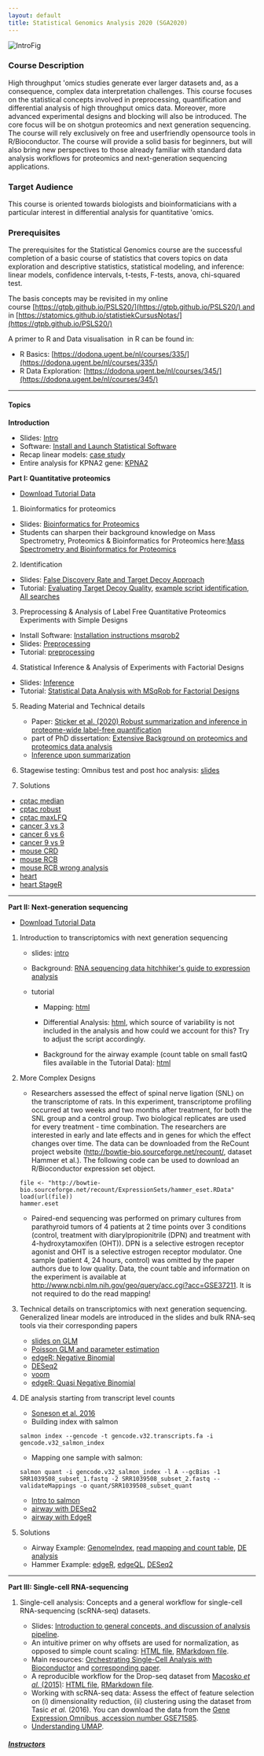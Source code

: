 ```yaml
---
layout: default
title: Statistical Genomics Analysis 2020 (SGA2020)
---
```


![IntroFig](./pages/figs/IntroFig.png)

### Course Description
High throughput 'omics studies generate ever larger datasets and, as a consequence, complex data interpretation challenges. This course focuses on the statistical concepts involved in preprocessing, quantification and differential analysis of high throughput omics data. Moreover, more advanced experimental designs and blocking will also be introduced. The core focus will be on shotgun proteomics and next generation sequencing. The course will rely exclusively on free and userfriendly opensource tools in R/Bioconductor. The course will provide a solid basis for beginners, but will also bring new perspectives to those already familiar with standard data analysis workflows for proteomics and next-generation sequencing applications.

### Target Audience
This course is oriented towards biologists and bioinformaticians with a particular interest in differential analysis for quantitative 'omics.

### Prerequisites
The prerequisites for the Statistical Genomics course are the successful completion of a basic course of statistics that covers topics on data exploration and descriptive statistics, statistical modeling, and inference: linear models, confidence intervals, t-tests, F-tests, anova, chi-squared test.

The basis concepts may be revisited in my online course [https://gtpb.github.io/PSLS20/](https://gtpb.github.io/PSLS20/) and in [https://statomics.github.io/statistiekCursusNotas/](https://gtpb.github.io/PSLS20/)

A primer to R and Data visualisation  in R can be found in:

- R Basics: [https://dodona.ugent.be/nl/courses/335/](https://dodona.ugent.be/nl/courses/335/)
- R Data Exploration: [https://dodona.ugent.be/nl/courses/345/](https://dodona.ugent.be/nl/courses/345/)



---

#### Topics

**Introduction**

  - Slides: [Intro](assets/intro.pdf)
  - Software: [Install and Launch Statistical Software](pages/software4stats.md)
  - Recap linear models: [case study](assets/recapGeneralLinearModel.html)
  - Entire analysis for KPNA2 gene: [KPNA2](assets/08-multipleRegression_KPNA2.html)

**Part I: Quantitative proteomics**

  - [Download Tutorial Data](https://github.com/statOmics/SGA2019/tree/data)


  1. Bioinformatics for proteomics
  - Slides: [Bioinformatics for Proteomics](assets/martens_proteomics_bioinformatics_20190923.pdf)
  - Students can sharpen their background knowledge on Mass Spectrometry, Proteomics & Bioinformatics for Proteomics
 here:[Mass Spectrometry and Bioinformatics for Proteomics](pages/techVideos.md)

 2. Identification
 - Slides:  [False Discovery Rate and Target Decoy Approach](assets/1_Identification_Evaluation_Target_Decoy_Approach.pdf)
 - Tutorial: [Evaluating Target Decoy Quality](pages/Identification.md), [example script identification](assets/identification.html),
 [All searches](assets/identification_all.html)

 3. Preprocessing & Analysis of Label Free Quantitative Proteomics Experiments with Simple Designs
 - Install Software: [Installation instructions msqrob2](pages/installMsqrob2.md)
 - Slides: [Preprocessing](assets/2_MSqRob_data_analysisI.pdf)
 - Tutorial: [preprocessing](pages/sdaMsqrobSimple.md)


 4. Statistical Inference & Analysis of Experiments with Factorial Designs
 - Slides: [Inference](assets/2_MSqRob_data_analysisII.pdf)
 - Tutorial: [Statistical Data Analysis with MSqRob for Factorial Designs](pages/sdaMsqrobDesign.md)

 5. Reading Material and Technical details
    - Paper: [Sticker et al. (2020) Robust summarization and inference in proteome-wide label-free quantification](https://www.biorxiv.org/content/10.1101/668863v1)
    - part of PhD dissertation: [Extensive Background on proteomics and proteomics data analysis](assets/backgroundProteomicsDataAnalysis.pdf)
    - [Inference upon summarization](assets/technicalDetailsProteomics.html)


6. Stagewise testing: Omnibus test and post hoc analysis: [slides](assets/stagewiseTesting.pdf)

7. Solutions
  - [cptac median](assets/cptac_median.html)
  - [cptac robust](assets/cptac.html)
  - [cptac maxLFQ](assets/cptac_maxLfQ.html)
  - [cancer 3 vs 3](assets/cancer2_3x3.html)
  - [cancer 6 vs 6](assets/cancer2_6x6.html)
  - [cancer 9 vs 9](assets/cancer2_9x9.html)
  - [mouse CRD](assets/mouseCRD2.html)
  - [mouse RCB](assets/mouseRCB2.html)
  - [mouse RCB wrong analysis](assets/mouseRCBwrongAnalysis.html)
  - [heart](assets/heartMainInteraction.html)
  - [heart StageR](assets/heartMainInteractionStageR.html)


---

**Part II: Next-generation sequencing**

  - [Download Tutorial Data](https://github.com/statOmics/SGA2020/tree/data-rnaseq)

  1. Introduction to transcriptomics with next generation sequencing

      - slides: [intro](assets/rnaseq1.pdf)
      - Background: [RNA sequencing data hitchhiker's guide to expression analysis](https://www.zora.uzh.ch/id/eprint/181231/1/Ann_Rev_Biomed_Data_Science_-_RNA_sequencing_data__hitchhiker_s__guide_to_expression_analysis.pdf)
      - tutorial

        - Mapping: [html](assets/elegansMappingCountTable.html)
        - Differential Analysis: [html](assets/elegans.html), which source of variability is not included in the analysis and how could we account for this? Try to adjust the script accordingly.  

        - Background for the airway example (count table on small fastQ files available in the Tutorial Data):
      [html](assets/airwayMappingCountTable.html)

  2. More Complex Designs

      - Researchers assessed the effect of spinal nerve ligation (SNL) on the transcriptome of rats. In this experiment, transcriptome profiling occurred at two weeks and two months after treatment, for both the SNL group and a control group. Two biological replicates are used for every treatment - time combination. The researchers are interested in early and late effects and in genes for which the effect changes over time. The data can be downloaded from the ReCount project website (http://bowtie-bio.sourceforge.net/recount/, dataset Hammer et al.). The following code can be used to download an R/Bioconductor expression set object.

      ```
      file <- "http://bowtie-bio.sourceforge.net/recount/ExpressionSets/hammer_eset.RData"
      load(url(file))
      hammer.eset
      ```

      - Paired-end sequencing was performed on primary cultures from parathyroid tumors of 4 patients at 2 time points over 3 conditions (control, treatment with diarylpropionitrile (DPN) and treatment with 4-hydroxytamoxifen (OHT)). DPN is a selective estrogen receptor agonist and OHT is a selective estrogen receptor modulator. One sample (patient 4, 24 hours, control) was omitted by the paper authors due to low quality. Data, the count table and information on the experiment is available at http://www.ncbi.nlm.nih.gov/geo/query/acc.cgi?acc=GSE37211. It is not required to do the read mapping!

3. Technical details on transcriptomics with next generation sequencing. Generalized linear models are introduced in the slides and bulk RNA-seq tools via their corresponding papers

    - [slides on GLM](assets/rnaseq2.pdf)
    - [Poisson GLM and parameter estimation](assets/poissonIRWLS-implemented.html)
    - [edgeR: Negative Binomial](https://www.ncbi.nlm.nih.gov/pmc/articles/PMC3378882/)
    - [DESeq2](https://www.ncbi.nlm.nih.gov/pmc/articles/PMC4302049/)
    - [voom](https://www.ncbi.nlm.nih.gov/pmc/articles/PMC4053721/)
    - [edgeR: Quasi Negative Binomial](http://citeseerx.ist.psu.edu/viewdoc/download?doi=10.1.1.362.9634&rep=rep1&type=pdf)

4. DE analysis starting from transcript level counts

    - [Soneson et al. 2016](https://f1000research.com/articles/4-1521/v2)
    - Building index with salmon
    ```
    salmon index --gencode -t gencode.v32.transcripts.fa -i gencode.v32_salmon_index
    ```
    - Mapping one sample with salmon:
    ```
    salmon quant -i gencode.v32_salmon_index -l A --gcBias -1 SRR1039508_subset_1.fastq -2 SRR1039508_subset_2.fastq --validateMappings -o quant/SRR1039508_subset_quant
    ```
    - [Intro to salmon](https://combine-lab.github.io/salmon/getting_started/)
    - [airway with DESeq2](assets/airway_salmon_DESeq2.html)
    - [airway with EdgeR](assets/airway_salmon_edgeR.html)

5. Solutions

    - Airway Example: [GenomeIndex](assets/airwayGenomeIndex.html), [read mapping and count table](assets/airwayMappingCountTableCorr.html), [DE analysis](assets/airway.html)
    - Hammer Example: [edgeR](assets/hammer.html), [edgeQL](assets/hammer_quasi.html), [DESeq2](assets/hammer_DESEQ2.html)
    
---

**Part III: Single-cell RNA-sequencing**

1. Single-cell analysis: Concepts and a general workflow for single-cell RNA-sequencing (scRNA-seq) datasets. 

    - Slides: [Introduction to general concepts, and discussion of analysis pipeline](https://docs.google.com/presentation/d/1aZJz3S3pBRcGh9Zy2Bi6HXw2Rw-5tb0XNdyeesf9YEY/edit?usp=sharing).
    - An intuitive primer on why offsets are used for normalization, as opposed to simple count scaling: [HTML file](assets/singleCell/scalingNormalization.html), [RMarkdown file](assets/singleCell/scalingNormalization.Rmd).
    - Main resources: [Orchestrating Single-Cell Analysis with Bioconductor](http://bioconductor.org/books/release/OSCA/) and [corresponding paper](https://www.nature.com/articles/s41592-019-0654-x).
    - A reproducible workflow for the Drop-seq dataset from [Macosko *et al.* (2015)](https://www.cell.com/fulltext/S0092-8674(15)00549-8): [HTML file](assets/singleCell/MacoskoWorkflow.html), [RMarkdown file](assets/singleCell/MacoskoWorkflow.Rmd).
    - Working with scRNA-seq data: Assess the effect of feature selection on (i) dimensionality reduction, (ii) clustering using the dataset from Tasic *et al.* (2016). You can download the data from the [Gene Expression Omnibus, accession number GSE71585](https://www.ncbi.nlm.nih.gov/geo/query/acc.cgi?acc=GSE71585).
    - [Understanding UMAP](https://pair-code.github.io/understanding-umap/).


##### [Instructors](pages/instructors.md)
